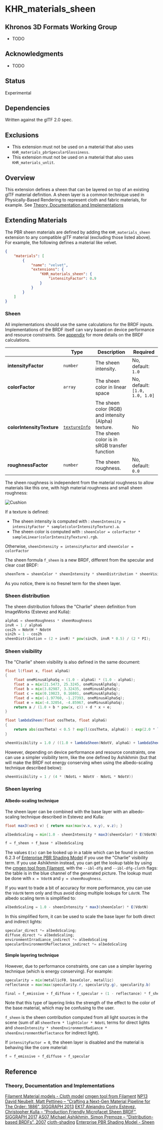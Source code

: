 # KHR\_materials\_sheen

## Khronos 3D Formats Working Group

* TODO

## Acknowledgments

* TODO

## Status

Experimental

## Dependencies

Written against the glTF 2.0 spec.

## Exclusions
* This extension must not be used on a material that also uses `KHR_materials_pbrSpecularGlossiness`.
* This extension must not be used on a material that also uses `KHR_materials_unlit`.

## Overview

This extension defines a sheen that can be layered on top of an existing glTF material definition. A sheen layer is a common technique used in Physically-Based Rendering to represent cloth and fabric materials, for example. See [Theory, Documentation and Implementations](#theory-documentation-and-implementations)

## Extending Materials

The PBR sheen materials are defined by adding the `KHR_materials_sheen` extension to any compatible glTF material (excluding those listed above). 
For example, the following defines a material like velvet.

```json
{
    "materials": [
        {
            "name": "velvet",
            "extensions": {
                "KHR_materials_sheen": {
                    "intensityFactor": 0.9
                }
            }
        }
    ]
}
```

### Sheen

All implementations should use the same calculations for the BRDF inputs. Implementations of the BRDF itself can vary based on device performance and resource constraints. See [appendix](/specification/2.0/README.md#appendix-b-brdf-implementation) for more details on the BRDF calculations.

|                                  | Type                                                                            | Description                            | Required                       |
|----------------------------------|---------------------------------------------------------------------------------|----------------------------------------|--------------------------------|
|**intensityFactor**               | `number`                                                                        | The sheen intensity.                   | No, default: `1.0`             |
|**colorFactor**                   | `array`                                                                         | The sheen color in linear space        | No, default: `[1.0, 1.0, 1.0]` |
|**colorIntensityTexture**         | [`textureInfo`](/specification/2.0/README.md#reference-textureInfo)             | The sheen color (RGB) and intensity (Alpha) texture.<br> The sheen color is in sRGB transfer function | No               |
|**roughnessFactor**               | `number`                                                                        | The sheen roughness.                   | No, default: `0.0`             |

The sheen roughness is independent from the material roughness to allow materials like this one, with high material roughness and small sheen roughness:

![Cushion](./figures/cushion.png)

If a texture is defined: 
* The sheen intensity is computed with : `sheenIntensity = intensityFactor * sample(colorIntensityTexture).a`.
* The sheen color is computed with : `sheenColor = colorFactor * sampleLinear(colorIntensityTexture).rgb`.

Otherwise, `sheenIntensity = intensityFactor` and `sheenColor = colorFactor`

The sheen formula `f_sheen` is a new BRDF, different from the specular and clear coat BRDF:
```glsl
sheenTerm = sheenColor * sheenIntensity * sheenDistribution * sheenVisibility;
```

As you notice, there is no fresnel term for the sheen layer.

### Sheen distribution

The sheen distribution follows the "Charlie" sheen definition from ImageWorks (Estevez and Kulla):
```glsl
alphaG = sheenRoughness * sheenRoughness
invR = 1 / alphaG
cos2h = NdotH * NdotH
sin2h = 1 - cos2h
sheenDistribution = (2 + invR) * pow(sin2h, invR * 0.5) / (2 * PI);
```

### Sheen visibility

The "Charlie" sheen visibility is also defined in the same document:
```glsl
float l(float x, float alphaG)
{
    float oneMinusAlphaSq = (1.0 - alphaG) * (1.0 - alphaG);
    float a = mix(21.5473, 25.3245, oneMinusAlphaSq);
    float b = mix(3.82987, 3.32435, oneMinusAlphaSq);
    float c = mix(0.19823, 0.16801, oneMinusAlphaSq);
    float d = mix(-1.97760, -1.27393, oneMinusAlphaSq);
    float e = mix(-4.32054, -4.85967, oneMinusAlphaSq);
    return a / (1.0 + b * pow(x, c)) + d * x + e;
}

float lambdaSheen(float cosTheta, float alphaG)
{
    return abs(cosTheta) < 0.5 ? exp(l(cosTheta, alphaG)) : exp(2.0 * l(0.5, alphaG) - l(1.0 - cosTheta, alphaG));
}

sheenVisibility = 1.0 / ((1.0 + lambdaSheen(NdotV, alphaG) + lambdaSheen(NdotL, alphaG)) * (4.0 * NdotV * NdotL));
```

However, depending on device performance and resource constraints, one can use a simpler visibility term, like the one defined by Ashikhmin (but that will make the BRDF not energy conserving when using the albedo-scaling technique described below):
```glsl
sheenVisibility = 1 / (4 * (NdotL + NdotV - NdotL * NdotV))
```

### Sheen layering

#### Albedo-scaling technique

The sheen layer can be combined with the base layer with an albedo-scaling technique described in Estevez and Kulla:

```glsl
float max3(vec3 v) { return max(max(v.x, v.y), v.z); }

albedoScaling = min(1.0 - sheenIntensity * max3(sheenColor) * E(VdotN), 1.0 - sheenIntensity * max3(sheenColor) * E(LdotN))

f = f_sheen + f_base * albedoScaling
```

The values `E(x)` can be looked up in a table which can be found in section 6.2.3 of [Enterprise PBR Shading Model](#theory-documentation-and-implementations) if you use the "Charlie" visibility term. If you use Ashikhmin instead, you can get the lookup table by using the [cmgen tool from Filament](#theory-documentation-and-implementations), with the `--ibl-dfg` and `--ibl-dfg-cloth` flags: the table is in the blue channel of the generated picture. The lookup must be done with `x = VdotN` and `y = sheenRoughness`.

If you want to trade a bit of accuracy for more performance, you can use the `VdotN` term only and thus avoid doing multiple lookups for `LdotN`. The albedo scaling term is simplified to:
```glsl
albedoScaling = 1.0 - sheenIntensity * max3(sheenColor) * E(VdotN)
```

In this simplified form, it can be used to scale the base layer for both direct and indirect lights:
```glsl
specular_direct *= albedoScaling;
diffuse_direct *= albedoScaling;
environmentIrradiance_indirect *= albedoScaling
specularEnvironmentReflectance_indirect *= albedoScaling
```

#### Simple layering technique

However, due to performance constraints, one can use a simpler layering technique (which is energy conserving). For example:
```glsl
specularity = mix(metallicF0, baseColor, metallic)
reflectance = max(max(specularity.r, specularity.g), specularity.b)

final = f_emissive + f_diffuse + f_specular + (1 - reflectance) * f_sheen
```
Note that this type of layering links the strength of the effect to the color of the base material, which may be confusing to the user.

`f_sheen` is the sheen contribution computed from all light sources in the scene (sum of all `sheenTerm * lightColor * NdotL` terms for direct lights and `sheenIntensity * sheenEnvironmentRadiance * sheenEnvironmentReflectance` for indirect light).

If `intensityFactor = 0`, the sheen layer is disabled and the material is behaving like the core material:

```glsl
f = f_emissive + f_diffuse + f_specular
```
  
## Reference

### Theory, Documentation and Implementations

[Filament Material models - Cloth model](https://google.github.io/filament/Materials.md.html#materialmodels/clothmodel)
[cmgen tool from Filament](https://github.com/google/filament)
[NP13 David Neubelt, Matt Pettineo – “Crafting a Next-Gen Material Pipeline for The Order: 1886”, SIGGRAPH 2013](https://blog.selfshadow.com/publications/s2013-shading-course/rad/s2013_pbs_rad_notes.pdf)
[EK17 Alejandro Conty Estevez, Christopher Kulla – “Production Friendly Microfacet Sheen BRDF”, SIGGRAPH 2017](https://blog.selfshadow.com/publications/s2017-shading-course/imageworks/s2017_pbs_imageworks_sheen.pdf)
[AS07 Michael Ashikhmin, Simon Premoze – “Distribution-based BRDFs”, 2007](http://www.cs.utah.edu/~premoze/dbrdf/dBRDF.pdf)
[cloth-shading](https://knarkowicz.wordpress.com/2018/01/04/cloth-shading/)
[Enterprise PBR Shading Model - Sheen](https://dassaultsystemes-technology.github.io/EnterprisePBRShadingModel/spec-2021x.md.html#components/sheen)